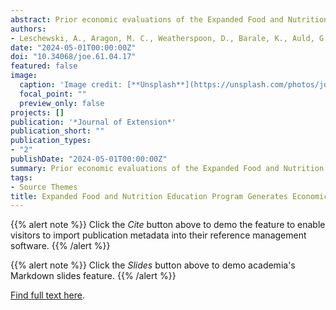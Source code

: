 ```yaml
---
abstract: Prior economic evaluations of the Expanded Food and Nutrition Education Program (EFNEP) perform cost-benefit analyses (CBA) reliant on self-reported behavioral data and unvalidated criteria for disease prevention. This study aims to conduct a CBA of Colorado and Washington EFNEP using an objective biomarker, Body Mass Index, to monetize program benefits. A longitudinal study of a convenience sample of EFNEP participants was conducted utilizing a single-group pretest-posttest design. Results indicate Colorado and Washington EFNEP generates \$9.23 of benefits per $1.00 of costs and demonstrate the feasibility and value of using biomarkers in economic evaluations of nutrition education interventions delivered through Extension.
authors:
- Leschewski, A., Aragon, M. C., Weatherspoon, D., Barale, K., Auld, G., **Acquah-Sarpong**, R.*, & Baker, S. S
date: "2024-05-01T00:00:00Z"
doi: "10.34068/joe.61.04.17"
featured: false
image:
  caption: 'Image credit: [**Unsplash**](https://unsplash.com/photos/jdD8gXaTZsc)'
  focal_point: ""
  preview_only: false
projects: []
publication: '*Journal of Extension*'
publication_short: ""
publication_types:
- "2"
publishDate: "2024-05-01T00:00:00Z"
summary: Prior economic evaluations of the Expanded Food and Nutrition Education Program (EFNEP) perform cost-benefit analyses (CBA) reliant on self-reported behavioral data and unvalidated criteria for disease prevention. This study aims to conduct a CBA of Colorado and Washington EFNEP using an objective biomarker, Body Mass Index, to monetize program benefits. A longitudinal study of a convenience sample of EFNEP participants was conducted utilizing a single-group pretest-posttest design. Results indicate Colorado and Washington EFNEP generates \$9.23 of benefits per $1.00 of costs and demonstrate the feasibility and value of using biomarkers in economic evaluations of nutrition education interventions delivered through Extension.
tags:
- Source Themes
title: Expanded Food and Nutrition Education Program Generates Economic Value Through Body Mass Index Improvement. A Cost-Benefit Analysis
---
```


{{% alert note %}}
Click the *Cite* button above to demo the feature to enable visitors to import publication metadata into their reference management software.
{{% /alert %}}

{{% alert note %}}
Click the *Slides* button above to demo academia's Markdown slides feature.
{{% /alert %}}

[Find full text here](https://tigerprints.clemson.edu/joe/vol61/iss4/17/).